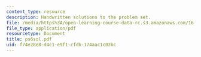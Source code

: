 ```yaml
---
content_type: resource
description: Handwritten solutions to the problem set.
file: /media/https%3A/open-learning-course-data-rc.s3.amazonaws.com/16-30-estimation-and-control-of-aerospace-systems-spring-2004/f74e28e8d4c1e9f1cfdb174aac1c02bc_ps6sol.pdf
file_type: application/pdf
resourcetype: Document
title: ps6sol.pdf
uid: f74e28e8-d4c1-e9f1-cfdb-174aac1c02bc
---
```

